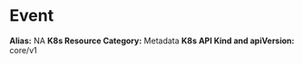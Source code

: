 # Event

**Alias:** NA
**K8s Resource Category:** Metadata
**K8s API Kind and apiVersion:** core/v1
